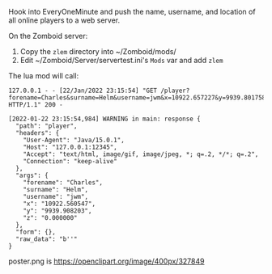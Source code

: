 Hook into EveryOneMinute and push the name, username, and location of all
online players to a web server.

On the Zomboid server:

1. Copy the `zlem` directory into ~/Zomboid/mods/
2. Edit ~/Zomboid/Server/servertest.ini's `Mods` var and add `zlem`

The lua mod will call:

    127.0.0.1 - - [22/Jan/2022 23:15:54] "GET /player?forename=Charles&surname=Helm&username=jwm&x=10922.657227&y=9939.801758&z=0.000000 HTTP/1.1" 200 -

    [2022-01-22 23:15:54,984] WARNING in main: response {
      "path": "player",
      "headers": {
        "User-Agent": "Java/15.0.1",
        "Host": "127.0.0.1:12345",
        "Accept": "text/html, image/gif, image/jpeg, *; q=.2, */*; q=.2",
        "Connection": "keep-alive"
      },
      "args": {
        "forename": "Charles",
        "surname": "Helm",
        "username": "jwm",
        "x": "10922.560547",
        "y": "9939.908203",
        "z": "0.000000"
      },
      "form": {},
      "raw_data": "b''"
    }

poster.png is https://openclipart.org/image/400px/327849

